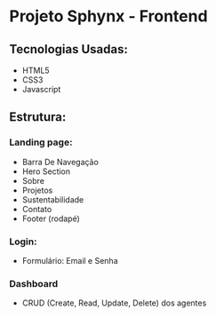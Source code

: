 # Projeto Sphynx - Frontend

## Tecnologias Usadas:

 - HTML5
 - CSS3
 - Javascript

## Estrutura:

 ### Landing page:

 - Barra De Navegação
 - Hero Section
 - Sobre
 - Projetos
 - Sustentabilidade
 - Contato
 - Footer (rodapé)

 ### Login:

 - Formulário: Email e Senha

 ### Dashboard

 - CRUD (Create, Read, Update, Delete) dos agentes 